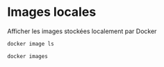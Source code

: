 # Images locales

Afficher les images stockées localement par Docker

```bash
docker image ls

docker images
```
